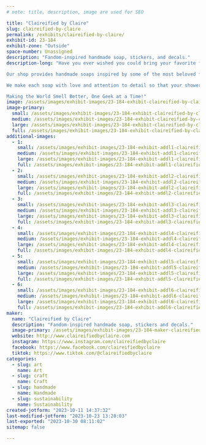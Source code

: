 ```yaml
---
# note: title, description, image are used for SEO

title: "Claireified by Claire"
slug: claireified-by-claire
permalink: /exhibits/claireified-by-claire/
exhibit-id: 23-184
exhibit-zone: "Outside"
space-number: Unassigned
description: "Fandom-inspired handmade soap, stickers, and decals."
description-long: "Have you ever wished you could bring your favorite fandom into the shower with you? Well, now you can!

Our shop provides handmade soaps inspired by some of the most beloved fandoms like Marvel, Star Wars, Disney, Supernatural, Dream SMP, Anime, Harry Potter, Avatar the Last Air Bender, and more.

We make each soap with love and attention to detail so that your shower can be filled with fan-favorite scents and characters. Get ready to take your fandom experience to the next level!

Making the World Smell Better, One Geek at a Time!"
image: /assets/images/exhibit-images/23-184-exhibit-claireified-by-claire-2023-07-22-08-37-20-large.jpg
image-primary: 
  small: /assets/images/exhibit-images/23-184-exhibit-claireified-by-claire-2023-07-22-08-37-20-small.jpg
  medium: /assets/images/exhibit-images/23-184-exhibit-claireified-by-claire-2023-07-22-08-37-20-medium.jpg
  large: /assets/images/exhibit-images/23-184-exhibit-claireified-by-claire-2023-07-22-08-37-20-large.jpg
  full: /assets/images/exhibit-images/23-184-exhibit-claireified-by-claire-2023-07-22-08-37-20-full.jpg
additional-images: 
  - 1:
    small: /assets/images/exhibit-images/23-184-exhibit-addl1-claireified-by-claire-2023-01-20-15-06-54-small.jpg
    medium: /assets/images/exhibit-images/23-184-exhibit-addl1-claireified-by-claire-2023-01-20-15-06-54-medium.jpg
    large: /assets/images/exhibit-images/23-184-exhibit-addl1-claireified-by-claire-2023-01-20-15-06-54-large.jpg
    full: /assets/images/exhibit-images/23-184-exhibit-addl1-claireified-by-claire-2023-01-20-15-06-54-full.jpg
  - 2:
    small: /assets/images/exhibit-images/23-184-exhibit-addl2-claireified-by-claire-2023-04-21-10-10-52-small.jpg
    medium: /assets/images/exhibit-images/23-184-exhibit-addl2-claireified-by-claire-2023-04-21-10-10-52-medium.jpg
    large: /assets/images/exhibit-images/23-184-exhibit-addl2-claireified-by-claire-2023-04-21-10-10-52-large.jpg
    full: /assets/images/exhibit-images/23-184-exhibit-addl2-claireified-by-claire-2023-04-21-10-10-52-full.jpg
  - 3:
    small: /assets/images/exhibit-images/23-184-exhibit-addl3-claireified-by-claire-2023-05-25-14-10-54-small.jpg
    medium: /assets/images/exhibit-images/23-184-exhibit-addl3-claireified-by-claire-2023-05-25-14-10-54-medium.jpg
    large: /assets/images/exhibit-images/23-184-exhibit-addl3-claireified-by-claire-2023-05-25-14-10-54-large.jpg
    full: /assets/images/exhibit-images/23-184-exhibit-addl3-claireified-by-claire-2023-05-25-14-10-54-full.jpg
  - 4:
    small: /assets/images/exhibit-images/23-184-exhibit-addl4-claireified-by-claire-2023-06-10-08-22-18-1-small.jpg
    medium: /assets/images/exhibit-images/23-184-exhibit-addl4-claireified-by-claire-2023-06-10-08-22-18-1-medium.jpg
    large: /assets/images/exhibit-images/23-184-exhibit-addl4-claireified-by-claire-2023-06-10-08-22-18-1-large.jpg
    full: /assets/images/exhibit-images/23-184-exhibit-addl4-claireified-by-claire-2023-06-10-08-22-18-1-full.jpg
  - 5:
    small: /assets/images/exhibit-images/23-184-exhibit-addl5-claireified-by-claire-2023-08-13-08-39-04-small.jpg
    medium: /assets/images/exhibit-images/23-184-exhibit-addl5-claireified-by-claire-2023-08-13-08-39-04-medium.jpg
    large: /assets/images/exhibit-images/23-184-exhibit-addl5-claireified-by-claire-2023-08-13-08-39-04-large.jpg
    full: /assets/images/exhibit-images/23-184-exhibit-addl5-claireified-by-claire-2023-08-13-08-39-04-full.jpg
  - 6:
    small: /assets/images/exhibit-images/23-184-exhibit-addl6-claireified-by-claire-2023-08-19-09-28-55-small.jpg
    medium: /assets/images/exhibit-images/23-184-exhibit-addl6-claireified-by-claire-2023-08-19-09-28-55-medium.jpg
    large: /assets/images/exhibit-images/23-184-exhibit-addl6-claireified-by-claire-2023-08-19-09-28-55-large.jpg
    full: /assets/images/exhibit-images/23-184-exhibit-addl6-claireified-by-claire-2023-08-19-09-28-55-full.jpg
maker: 
  name: "Claireified by Claire"
  description: "Fandom-inspired handmade soap, stickers and decals."
  image-primary: /assets/images/exhibit-images/23-184-maker-claireified-by-claire-claire-portrait-md-medium.png
  website: http://www.claireifiedbyclaire.com
  instagram: https://www.instagram.com/claireifiedbyclaire
  facebook: https://www.facebook.com/claireifiedbyclaire
  tiktok: https://www.tiktok.com/@claireifiedbyclaire
categories: 
  - slug: art
    name: Art
  - slug: craft
    name: Craft
  - slug: handmade
    name: Handmade
  - slug: sustainability
    name: Sustainability
created-jotform: "2023-10-11 14:37:32"
last-modified-jotform: "2023-10-23 13:20:03"
last-exported: "2023-10-30 08:11:02"
sitemap: false

---
```

